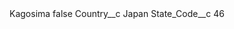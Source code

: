 <?xml version="1.0" encoding="UTF-8"?>
<CustomMetadata xmlns="http://soap.sforce.com/2006/04/metadata" xmlns:xsi="http://www.w3.org/2001/XMLSchema-instance" xmlns:xsd="http://www.w3.org/2001/XMLSchema">
    <label>Kagosima</label>
    <protected>false</protected>
    <values>
        <field>Country__c</field>
        <value xsi:type="xsd:string">Japan</value>
    </values>
    <values>
        <field>State_Code__c</field>
        <value xsi:type="xsd:string">46</value>
    </values>
</CustomMetadata>
